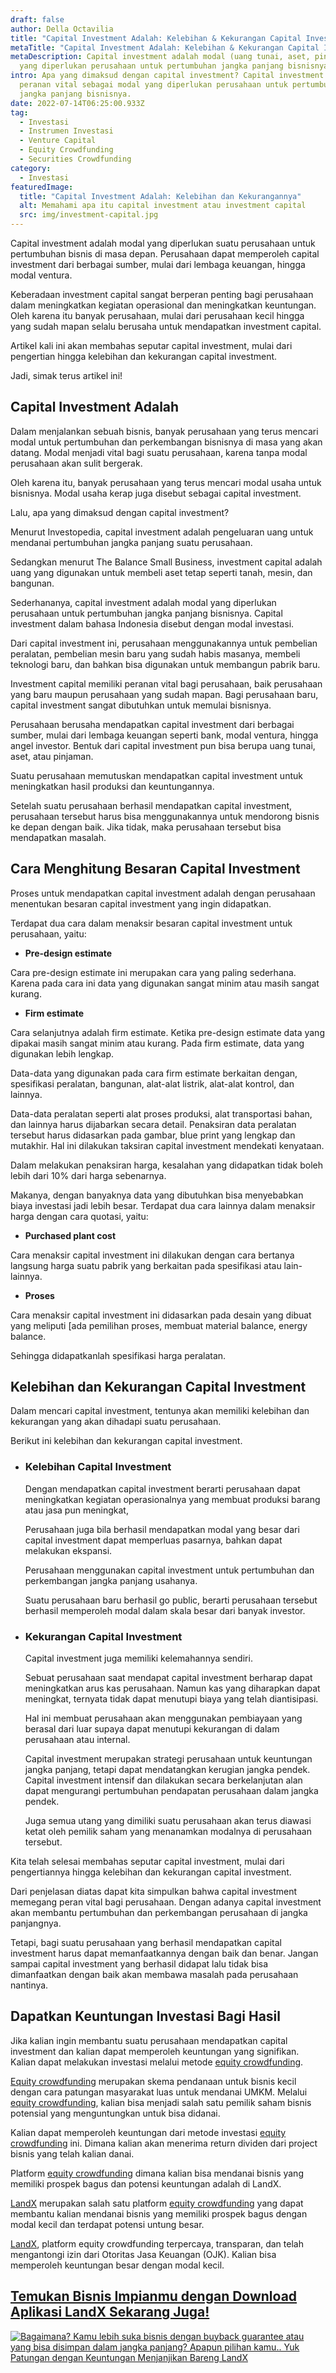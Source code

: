 ```yaml
---
draft: false
author: Della Octavilia
title: "Capital Investment Adalah: Kelebihan & Kekurangan Capital Investment"
metaTitle: "Capital Investment Adalah: Kelebihan & Kekurangan Capital Investment"
metaDescription: Capital investment adalah modal (uang tunai, aset, pinjaman)
  yang diperlukan perusahaan untuk pertumbuhan jangka panjang bisnisnya.
intro: Apa yang dimaksud dengan capital investment? Capital investment memegang
  peranan vital sebagai modal yang diperlukan perusahaan untuk pertumbuhan
  jangka panjang bisnisnya.
date: 2022-07-14T06:25:00.933Z
tag:
  - Investasi
  - Instrumen Investasi
  - Venture Capital
  - Equity Crowdfunding
  - Securities Crowdfunding
category:
  - Investasi
featuredImage:
  title: "Capital Investment Adalah: Kelebihan dan Kekurangannya"
  alt: Memahami apa itu capital investment atau investment capital
  src: img/investment-capital.jpg
---
```

Capital investment adalah modal yang diperlukan suatu perusahaan untuk pertumbuhan bisnis di masa depan. Perusahaan dapat memperoleh capital investment dari berbagai sumber, mulai dari lembaga keuangan, hingga modal ventura.

Keberadaan investment capital sangat berperan penting bagi perusahaan dalam meningkatkan kegiatan operasional dan meningkatkan keuntungan. Oleh karena itu banyak perusahaan, mulai dari perusahaan kecil hingga yang sudah mapan selalu berusaha untuk mendapatkan investment capital.

Artikel kali ini akan membahas seputar capital investment, mulai dari pengertian hingga kelebihan dan kekurangan capital investment.

Jadi, simak terus artikel ini!

## Capital Investment Adalah

Dalam menjalankan sebuah bisnis, banyak perusahaan yang terus mencari modal untuk pertumbuhan dan perkembangan bisnisnya di masa yang akan datang. Modal menjadi vital bagi suatu perusahaan, karena tanpa modal perusahaan akan sulit bergerak.

Oleh karena itu, banyak perusahaan yang terus mencari modal usaha untuk bisnisnya. Modal usaha kerap juga disebut sebagai capital investment.

Lalu, apa yang dimaksud dengan capital investment?

Menurut Investopedia, capital investment adalah pengeluaran uang untuk mendanai pertumbuhan jangka panjang suatu perusahaan.

Sedangkan menurut The Balance Small Business, investment capital adalah uang yang digunakan untuk membeli aset tetap seperti tanah, mesin, dan bangunan.

Sederhananya, capital investment adalah modal yang diperlukan perusahaan untuk pertumbuhan jangka panjang bisnisnya. Capital investment dalam bahasa Indonesia disebut dengan modal investasi. 

Dari capital investment ini, perusahaan menggunakannya untuk pembelian peralatan, pembelian mesin baru yang sudah habis masanya, membeli teknologi baru, dan bahkan bisa digunakan untuk membangun pabrik baru.

Investment capital memiliki peranan vital bagi perusahaan, baik perusahaan yang baru maupun perusahaan yang sudah mapan. Bagi perusahaan baru, capital investment sangat dibutuhkan untuk memulai bisnisnya.

Perusahaan berusaha mendapatkan capital investment dari berbagai sumber, mulai dari lembaga keuangan seperti bank, modal ventura, hingga angel investor. Bentuk dari capital investment pun bisa berupa uang tunai, aset, atau pinjaman.

Suatu perusahaan memutuskan mendapatkan capital investment untuk meningkatkan hasil produksi dan keuntungannya.

Setelah suatu perusahaan berhasil mendapatkan capital investment, perusahaan tersebut harus bisa menggunakannya untuk mendorong bisnis ke depan dengan baik. Jika tidak, maka perusahaan tersebut bisa mendapatkan masalah.

## Cara Menghitung Besaran Capital Investment

Proses untuk mendapatkan capital investment adalah dengan perusahaan menentukan besaran capital investment yang ingin didapatkan.

Terdapat dua cara dalam menaksir besaran capital investment untuk perusahaan, yaitu:

* **Pre-design estimate**

Cara pre-design estimate ini merupakan cara yang paling sederhana. Karena pada cara ini data yang digunakan sangat minim atau masih sangat kurang.

* **Firm estimate**

Cara selanjutnya adalah firm estimate. Ketika pre-design estimate data yang dipakai masih sangat minim atau kurang. Pada firm estimate, data yang digunakan lebih lengkap.

Data-data yang digunakan pada cara firm estimate berkaitan dengan, spesifikasi peralatan, bangunan, alat-alat listrik, alat-alat kontrol, dan lainnya.

Data-data peralatan seperti alat proses produksi, alat transportasi bahan, dan lainnya harus dijabarkan secara detail. Penaksiran data peralatan tersebut harus didasarkan pada gambar, blue print yang lengkap dan mutakhir. Hal ini dilakukan taksiran capital investment mendekati kenyataan.

Dalam melakukan penaksiran harga, kesalahan yang didapatkan tidak boleh lebih dari 10% dari harga sebenarnya.

Makanya, dengan banyaknya data yang dibutuhkan bisa menyebabkan biaya investasi jadi lebih besar. Terdapat dua cara lainnya dalam menaksir harga dengan cara quotasi, yaitu:

* **Purchased plant cost**

Cara menaksir capital investment ini dilakukan dengan cara bertanya langsung harga suatu pabrik yang berkaitan pada spesifikasi atau lain-lainnya.

* **Proses**

Cara menaksir capital investment ini didasarkan pada desain yang dibuat yang meliputi [ada pemilihan proses, membuat material balance, energy balance. 

Sehingga didapatkanlah spesifikasi harga peralatan.

## Kelebihan dan Kekurangan Capital Investment

Dalam mencari capital investment, tentunya akan memiliki kelebihan dan kekurangan yang akan dihadapi suatu perusahaan.

Berikut ini kelebihan dan kekurangan capital investment.

* ### Kelebihan Capital Investment

  Dengan mendapatkan capital investment berarti perusahaan dapat meningkatkan kegiatan operasionalnya yang membuat produksi barang atau jasa pun meningkat,

  Perusahaan juga bila berhasil mendapatkan modal yang besar dari capital investment dapat memperluas pasarnya, bahkan dapat melakukan ekspansi.

  Perusahaan menggunakan capital investment untuk pertumbuhan dan perkembangan jangka panjang usahanya.

  Suatu perusahaan baru berhasil go public, berarti perusahaan tersebut berhasil memperoleh modal dalam skala besar dari banyak investor.
* ### Kekurangan Capital Investment

  Capital investment juga memiliki kelemahannya sendiri. 

  Sebuat perusahaan saat mendapat capital investment berharap dapat meningkatkan arus kas perusahaan. Namun kas yang diharapkan dapat meningkat, ternyata tidak dapat menutupi biaya yang telah diantisipasi.

  Hal ini membuat perusahaan akan menggunakan pembiayaan yang berasal dari luar supaya dapat menutupi kekurangan di dalam perusahaan atau internal.

  Capital investment merupakan strategi perusahaan untuk keuntungan jangka panjang, tetapi dapat mendatangkan kerugian jangka pendek. Capital investment intensif dan dilakukan secara berkelanjutan alan dapat mengurangi pertumbuhan pendapatan perusahaan dalam jangka pendek.

  Juga semua utang yang dimiliki suatu perusahaan akan terus diawasi ketat oleh pemilik saham yang menanamkan modalnya di perusahaan tersebut.

Kita telah selesai membahas seputar capital investment, mulai dari pengertiannya hingga kelebihan dan kekurangan capital investment.

Dari penjelasan diatas dapat kita simpulkan bahwa capital investment memegang peran vital bagi perusahaan. Dengan adanya capital investment akan membantu pertumbuhan dan perkembangan perusahaan di jangka panjangnya.

Tetapi, bagi suatu perusahaan yang berhasil mendapatkan capital investment harus dapat memanfaatkannya dengan baik dan benar. Jangan sampai capital investment yang berhasil didapat lalu tidak bisa dimanfaatkan dengan baik akan membawa masalah pada perusahaan nantinya.

## Dapatkan Keuntungan Investasi Bagi Hasil

Jika kalian ingin membantu suatu perusahaan mendapatkan capital investment dan kalian dapat memperoleh keuntungan yang signifikan. Kalian dapat melakukan investasi melalui metode [equity crowdfunding](https://landx.id/?utm_source=Blog&utm_medium=organic+keyword&utm_campaign=blog&utm_id=Blog).

[Equity crowdfunding](https://landx.id/?utm_source=Blog&utm_medium=organic+keyword&utm_campaign=blog&utm_id=Blog) merupakan skema pendanaan untuk bisnis kecil dengan cara patungan masyarakat luas untuk mendanai UMKM. Melalui [equity crowdfunding](https://landx.id/?utm_source=Blog&utm_medium=organic+keyword&utm_campaign=blog&utm_id=Blog), kalian bisa menjadi salah satu pemilik saham bisnis potensial yang menguntungkan untuk bisa didanai.

Kalian dapat memperoleh keuntungan dari metode investasi [equity crowdfunding](https://landx.id/?utm_source=Blog&utm_medium=organic+keyword&utm_campaign=blog&utm_id=Blog) ini. Dimana kalian akan menerima return dividen dari project bisnis yang telah kalian danai.

Platform [equity crowdfunding](https://landx.id/?utm_source=Blog&utm_medium=organic+keyword&utm_campaign=blog&utm_id=Blog) dimana kalian bisa mendanai bisnis yang memiliki prospek bagus dan potensi keuntungan adalah di LandX.

[LandX]([LandX](https://landx.id/?utm_source=Blog&utm_medium=organic+keyword&utm_campaign=blog&utm_id=Blog)) merupakan salah satu platform [equity crowdfunding](https://landx.id/?utm_source=Blog&utm_medium=organic+keyword&utm_campaign=blog&utm_id=Blog) yang dapat membantu kalian mendanai bisnis yang memiliki prospek bagus dengan modal kecil dan terdapat potensi untung besar.

[LandX](https://landx.id/?utm_source=Blog&utm_medium=organic+keyword&utm_campaign=blog&utm_id=Blog), platform equity crowdfunding terpercaya, transparan, dan telah mengantongi izin dari Otoritas Jasa Keuangan (OJK). Kalian bisa memperoleh keuntungan besar dengan modal kecil.[](https://landx.id/?utm_source=Blog&utm_medium=organic+keyword&utm_campaign=blog&utm_id=Blog)

## [Temukan Bisnis Impianmu dengan Download Aplikasi LandX Sekarang Juga!](https://landx.id/?utm_source=Blog&utm_medium=organic+keyword&utm_campaign=blog&utm_id=Blog)

<!--StartFragment-->

[![Bagaimana? Kamu lebih suka bisnis dengan buyback guarantee atau yang bisa disimpan dalam jangka panjang? Apapun pilihan kamu.. Yuk Patungan  dengan Keuntungan Menjanjikan Bareng LandX](https://accountgram-production.sfo2.cdn.digitaloceanspaces.com/landx_ghost/2021/10/Equity-Crowdfunding-di-Indonesia-1--3.png)](https://landx.id/?utm_source=Blog&utm_medium=organic+keyword&utm_campaign=blog&utm_id=Blog)

<!--EndFragment-->